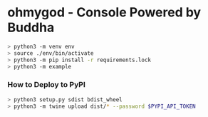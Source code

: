 # ohmygod - Console Powered by Buddha

```bash
> python3 -m venv env
> source ./env/bin/activate
> python3 -m pip install -r requirements.lock
> python3 -m example
```

### How to Deploy to PyPI

```bash
> python3 setup.py sdist bdist_wheel
> python3 -m twine upload dist/* --password $PYPI_API_TOKEN
```
